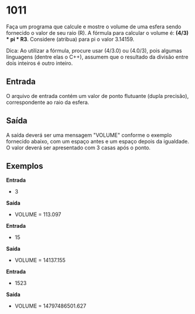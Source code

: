 # 1011
Faça um programa que calcule e mostre o volume de uma esfera sendo fornecido o valor de seu raio (R). A fórmula para calcular o volume é: **(4/3) * pi * R3**. Considere (atribua) para pi o valor 3.14159.

Dica: Ao utilizar a fórmula, procure usar (4/3.0) ou (4.0/3), pois algumas linguagens (dentre elas o C++), assumem que o resultado da divisão entre dois inteiros é outro inteiro.

## Entrada
O arquivo de entrada contém um valor de ponto flutuante (dupla precisão), correspondente ao raio da esfera.

## Saída
A saída deverá ser uma mensagem "VOLUME" conforme o exemplo fornecido abaixo, com um espaço antes e um espaço depois da igualdade. O valor deverá ser apresentado com 3 casas após o ponto.

## Exemplos
**Entrada**
- 3

**Saída**
- VOLUME = 113.097

**Entrada**
- 15

**Saída**
- VOLUME = 14137.155

**Entrada**
- 1523

**Saída**
- VOLUME = 14797486501.627
